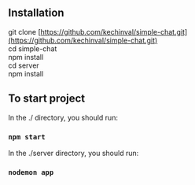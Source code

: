 ## Installation

git clone [https://github.com/kechinval/simple-chat.git](https://github.com/kechinval/simple-chat.git)<br>
cd simple-chat<br>
npm install<br>
cd server<br>
npm install<br>

## To start project

In the ./ directory, you should run:

### `npm start`

In the ./server directory, you should run:

### `nodemon app`
